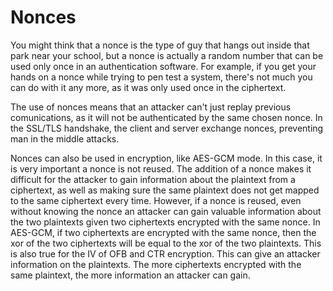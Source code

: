 # Nonces

You might think that a nonce is the type of guy that hangs out inside that park near your school, but a nonce is actually a random number that can be used only once in an authentication software. For example, if you get your hands on a nonce while trying to pen test a system, there's not much you can do with it any more, as it was only used once in the ciphertext.


The use of nonces means that an attacker can't just replay previous comunications, as it will not be authenticated by the same chosen nonce. In the SSL/TLS handshake, the client and server exchange nonces, preventing man in the middle attacks.


Nonces can also be used in encryption, like AES-GCM mode. In this case, it is very important a nonce is not reused. The addition of a nonce makes it difficult for the attacker to gain information about the plaintext from a ciphertext, as well as making sure the same plaintext does not get mapped to the same ciphertext every time. However, if a nonce is reused, even without knowing the nonce an attacker can gain valuable information about the two plaintexts given two ciphertexts encrypted with the same nonce. In AES-GCM, if two ciphertexts are encrypted with the same nonce, then the xor of the two ciphertexts will be equal to the xor of the two plaintexts. This is also true for the IV of OFB and CTR encryption. This can give an attacker information on the plaintexts. The more ciphertexts encrypted with the same plaintext, the more information an attacker can gain.
